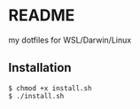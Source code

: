 # README
my dotfiles for WSL/Darwin/Linux

## Installation
```shell
$ chmod +x install.sh
$ ./install.sh
```